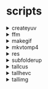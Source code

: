 # scripts

<details>
  <summary>createyuv</summary>
  <span>create yuv file of a video to then pass it to vmaf</span>
</details>
<details>
  <summary>ffm</summary>
  <span>shortcut of a full ffmpeg cmd</span>
</details>
<details>
  <summary>makegif</summary>
  <span>create a gif from a video w/ ffmpeg, also gifski integration if you want better quality</span>
</details>
<details>
  <summary>mkvtomp4</summary>
  <span>bulk remux (same as obs remux)</span>
</details>
<details>
  <summary>res</summary>
  <span>quickly output common resolution</span>
</details>
<details>
  <summary>subfolderup</summary>
  <span>Move up each files in sub folder</span>
</details>
<details>
  <summary>tallcus</summary>
  <span>transcode all/specified videos with custom parameters</span>
</details>
<details>
  <summary>tallhevc</summary>
  <span>transcode all/specified videos with preselected hevc_nvenc video encoder parameters (audio isn't transcoded)</span>
</details>
<details>
  <summary>tallimg</summary>
  <span>transcode all/specified image to webp images with custom preset</span>
</details>
